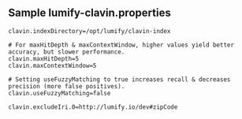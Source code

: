 
Sample lumify-clavin.properties
-------------------------------

```
clavin.indexDirectory=/opt/lumify/clavin-index

# For maxHitDepth & maxContextWindow, higher values yield better accuracy, but slower performance.
clavin.maxHitDepth=5
clavin.maxContextWindow=5

# Setting useFuzzyMatching to true increases recall & decreases precision (more false positives).
clavin.useFuzzyMatching=false

clavin.excludeIri.0=http://lumify.io/dev#zipCode
```
